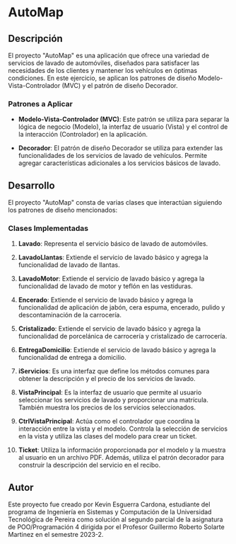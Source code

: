 # AutoMap

## Descripción

El proyecto "AutoMap" es una aplicación que ofrece una variedad de servicios de lavado de automóviles, diseñados para satisfacer las necesidades de los clientes y mantener los vehículos en óptimas condiciones. En este ejercicio, se aplican los patrones de diseño Modelo-Vista-Controlador (MVC) y el patrón de diseño Decorador.

### Patrones a Aplicar

- **Modelo-Vista-Controlador (MVC)**: Este patrón se utiliza para separar la lógica de negocio (Modelo), la interfaz de usuario (Vista) y el control de la interacción (Controlador) en la aplicación.

- **Decorador**: El patrón de diseño Decorador se utiliza para extender las funcionalidades de los servicios de lavado de vehículos. Permite agregar características adicionales a los servicios básicos de lavado.

## Desarrollo

El proyecto "AutoMap" consta de varias clases que interactúan siguiendo los patrones de diseño mencionados:

### Clases Implementadas

1. **Lavado**: Representa el servicio básico de lavado de automóviles.

2. **LavadoLlantas**: Extiende el servicio de lavado básico y agrega la funcionalidad de lavado de llantas.

3. **LavadoMotor**: Extiende el servicio de lavado básico y agrega la funcionalidad de lavado de motor y teflón en las vestiduras.

4. **Encerado**: Extiende el servicio de lavado básico y agrega la funcionalidad de aplicación de jabón, cera espuma, encerado, pulido y descontaminación de la carrocería.

5. **Cristalizado**: Extiende el servicio de lavado básico y agrega la funcionalidad de porcelánica de carrocería y cristalizado de carrocería.

6. **EntregaDomicilio**: Extiende el servicio de lavado básico y agrega la funcionalidad de entrega a domicilio.

7. **iServicios**: Es una interfaz que define los métodos comunes para obtener la descripción y el precio de los servicios de lavado.

8. **VistaPrincipal**: Es la interfaz de usuario que permite al usuario seleccionar los servicios de lavado y proporcionar una matrícula. También muestra los precios de los servicios seleccionados.

9. **CtrlVistaPrincipal**: Actúa como el controlador que coordina la interacción entre la vista y el modelo. Controla la selección de servicios en la vista y utiliza las clases del modelo para crear un ticket.

10. **Ticket**: Utiliza la información proporcionada por el modelo y la muestra al usuario en un archivo PDF. Además, utiliza el patrón decorador para construir la descripción del servicio en el recibo.

## Autor

Este proyecto fue creado por Kevin Esguerra Cardona, estudiante del programa de Ingeniería en Sistemas y Computación de la Universidad Tecnológica de Pereira como solución al segundo parcial de la asignatura de POO/Programación 4 dirigida por el Profesor Guillermo Roberto Solarte Martinez en el semestre 2023-2.
